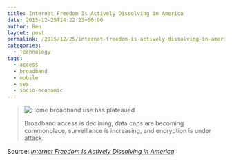 ```yaml
---
title: Internet Freedom Is Actively Dissolving in America
date: 2015-12-25T14:22:23+00:00
author: Ben
layout: post
permalink: /2015/12/25/internet-freedom-is-actively-dissolving-in-america/
categories:
  - Technology
tags:
  - access
  - broadband
  - mobile
  - ses
  - socio-economic
---
```


> ![Home broadband use has plateaued](//motherboard-images.vice.com/content-images/contentimage/no-id/1450822408176948.png)
>
> Broadband access is declining, data caps are becoming commonplace, surveillance is increasing, and encryption is under attack.

Source: _[Internet Freedom Is Actively Dissolving in America](http://motherboard.vice.com/read/internet-freedom-is-actively-dissolving-in-america)_

